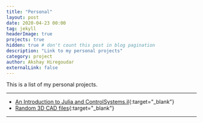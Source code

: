 ```yaml
---
title: "Personal"
layout: post
date: 2020-04-23 00:00
tag: jekyll
headerImage: true
projects: true
hidden: true # don't count this post in blog pagination
description: "Link to my personal projects"
category: project
author: Akshay Hiregoudar
externalLink: false
---
```




This is a list of my personal projects.

---

- [An Introduction to Julia and ControlSystems.jl](https://github.com/akshayhiregoudar/Introduction-To-Julia){:target="_blank"}
- [Random 3D CAD files](https://github.com/akshayhiregoudar/CAD-Files){:target="_blank"}

---
